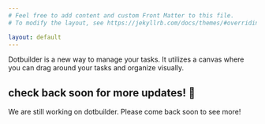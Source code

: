 ```yaml
---
# Feel free to add content and custom Front Matter to this file.
# To modify the layout, see https://jekyllrb.com/docs/themes/#overriding-theme-defaults

layout: default
---
```


Dotbuilder is a new way to manage your tasks. It utilizes a canvas where you can drag around your tasks and organize visually.

## check back soon for more updates! 🌟
We are still working on dotbuilder. Please come back soon to see more!